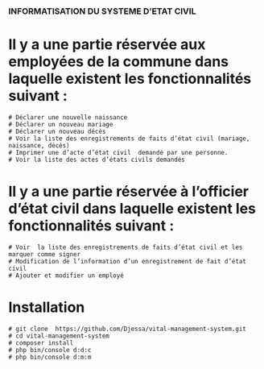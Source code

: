 ### INFORMATISATION DU SYSTEME D’ETAT CIVIL

# Il y a une partie réservée aux employées de la commune dans laquelle existent les fonctionnalités suivant :


    # Déclarer une nouvelle naissance 
    # Déclarer un nouveau mariage 
    # Déclarer un nouveau décès
    # Voir la liste des enregistrements de faits d’état civil (mariage, naissance, décès)
    # Imprimer une d’acte d’état civil  demandé par une personne.
    # Voir la liste des actes d’états civils demandés 

# Il y a une partie réservée à l’officier d’état civil dans laquelle existent les fonctionnalités suivant :


    # Voir  la liste des enregistrements de faits d’état civil et les marquer comme signer
    # Modification de l’information d’un enregistrement de fait d’état civil
    # Ajouter et modifier un employé


# Installation


    # git clone  https://github.com/Djessa/vital-management-system.git
    # cd vital-management-system
    # composer install
    # php bin/console d:d:c
    # php bin/console d:m:m